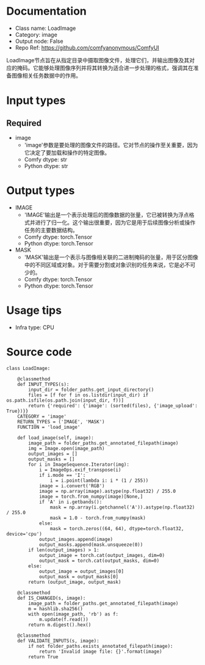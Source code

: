 # Documentation
- Class name: LoadImage
- Category: image
- Output node: False
- Repo Ref: https://github.com/comfyanonymous/ComfyUI

LoadImage节点旨在从指定目录中摄取图像文件，处理它们，并输出图像及其对应的掩码。它能够处理图像序列并将其转换为适合进一步处理的格式，强调其在准备图像相关任务数据中的作用。

# Input types
## Required
- image
    - 'image'参数是要处理的图像文件的路径。它对节点的操作至关重要，因为它决定了要加载和操作的特定图像。
    - Comfy dtype: str
    - Python dtype: str

# Output types
- IMAGE
    - 'IMAGE'输出是一个表示处理后的图像数据的张量，它已被转换为浮点格式并进行了归一化。这个输出很重要，因为它是用于后续图像分析或操作任务的主要数据结构。
    - Comfy dtype: torch.Tensor
    - Python dtype: torch.Tensor
- MASK
    - 'MASK'输出是一个表示与图像相关联的二进制掩码的张量，用于区分图像中的不同区域或对象。对于需要分割或对象识别的任务来说，它是必不可少的。
    - Comfy dtype: torch.Tensor
    - Python dtype: torch.Tensor

# Usage tips
- Infra type: CPU

# Source code
```
class LoadImage:

    @classmethod
    def INPUT_TYPES(s):
        input_dir = folder_paths.get_input_directory()
        files = [f for f in os.listdir(input_dir) if os.path.isfile(os.path.join(input_dir, f))]
        return {'required': {'image': (sorted(files), {'image_upload': True})}}
    CATEGORY = 'image'
    RETURN_TYPES = ('IMAGE', 'MASK')
    FUNCTION = 'load_image'

    def load_image(self, image):
        image_path = folder_paths.get_annotated_filepath(image)
        img = Image.open(image_path)
        output_images = []
        output_masks = []
        for i in ImageSequence.Iterator(img):
            i = ImageOps.exif_transpose(i)
            if i.mode == 'I':
                i = i.point(lambda i: i * (1 / 255))
            image = i.convert('RGB')
            image = np.array(image).astype(np.float32) / 255.0
            image = torch.from_numpy(image)[None,]
            if 'A' in i.getbands():
                mask = np.array(i.getchannel('A')).astype(np.float32) / 255.0
                mask = 1.0 - torch.from_numpy(mask)
            else:
                mask = torch.zeros((64, 64), dtype=torch.float32, device='cpu')
            output_images.append(image)
            output_masks.append(mask.unsqueeze(0))
        if len(output_images) > 1:
            output_image = torch.cat(output_images, dim=0)
            output_mask = torch.cat(output_masks, dim=0)
        else:
            output_image = output_images[0]
            output_mask = output_masks[0]
        return (output_image, output_mask)

    @classmethod
    def IS_CHANGED(s, image):
        image_path = folder_paths.get_annotated_filepath(image)
        m = hashlib.sha256()
        with open(image_path, 'rb') as f:
            m.update(f.read())
        return m.digest().hex()

    @classmethod
    def VALIDATE_INPUTS(s, image):
        if not folder_paths.exists_annotated_filepath(image):
            return 'Invalid image file: {}'.format(image)
        return True
```